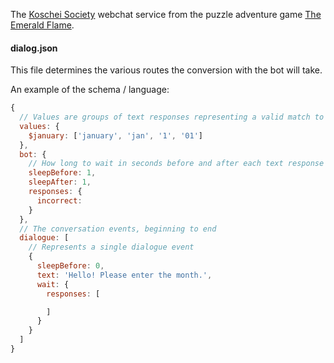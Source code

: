 The [Koschei Society](https://www.koscheisociety.org/) webchat service from the puzzle adventure game [The Emerald Flame](https://www.getpostcurious.com/emeraldflame).

#### dialog.json
This file determines the various routes the conversion with the bot will take.

An example of the schema / language:
```javascript
{
  // Values are groups of text responses representing a valid match to triggers a bot response 
  values: {
    $january: ['january', 'jan', '1', '01']
  },
  bot: {
    // How long to wait in seconds before and after each text response
    sleepBefore: 1,
    sleepAfter: 1,
    responses: {
      incorrect: 
    }
  },
  // The conversation events, beginning to end
  dialogue: [
    // Represents a single dialogue event
    {
      sleepBefore: 0,
      text: 'Hello! Please enter the month.',
      wait: {
        responses: [

        ]
      }
    }
  ]
}
```